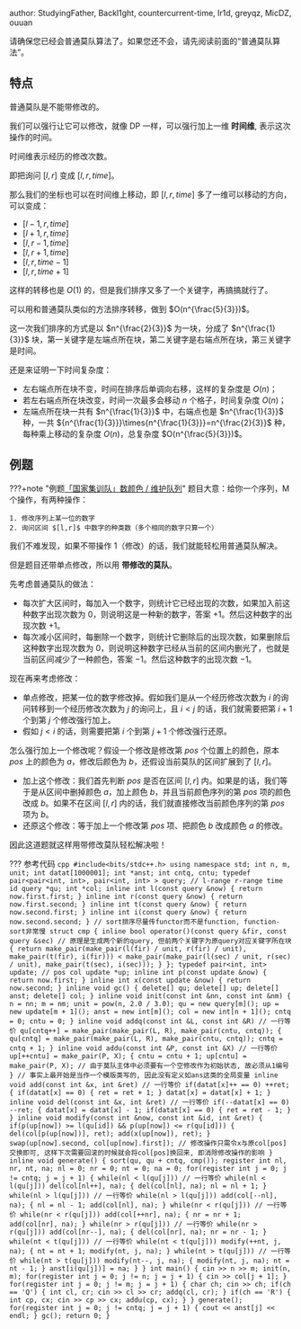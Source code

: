 author: StudyingFather, Backl1ght, countercurrent-time, Ir1d, greyqz, MicDZ, ouuan

请确保您已经会普通莫队算法了。如果您还不会，请先阅读前面的“普通莫队算法”。

## 特点

普通莫队是不能带修改的。

我们可以强行让它可以修改，就像 DP 一样，可以强行加上一维 **时间维**, 表示这次操作的时间。

时间维表示经历的修改次数。

即把询问 $[l,r]$ 变成 $[l,r,time]$。

那么我们的坐标也可以在时间维上移动，即 $[l,r,time]$ 多了一维可以移动的方向，可以变成：

- $[l-1,r,time]$
- $[l+1,r,time]$
- $[l,r-1,time]$
- $[l,r+1,time]$
- $[l,r,time-1]$
- $[l,r,time+1]$

这样的转移也是 $O(1)$ 的，但是我们排序又多了一个关键字，再搞搞就行了。

可以用和普通莫队类似的方法排序转移，做到 $O(n^{\frac{5}{3}})$。

这一次我们排序的方式是以 $n^{\frac{2}{3}}$ 为一块，分成了 $n^{\frac{1}{3}}$ 块，第一关键字是左端点所在块，第二关键字是右端点所在块，第三关键字是时间。

还是来证明一下时间复杂度：

- 左右端点所在块不变，时间在排序后单调向右移，这样的复杂度是 $O(n)$；
- 若左右端点所在块改变，时间一次最多会移动 $n$ 个格子，时间复杂度 $O(n)$；
- 左端点所在块一共有 $n^{\frac{1}{3}}$ 中，右端点也是 $n^{\frac{1}{3}}$ 种，一共 ${n^{\frac{1}{3}}}\times{n^{\frac{1}{3}}}=n^{\frac{2}{3}}$ 种，每种乘上移动的复杂度 $O(n)$，总复杂度 $O(n^{\frac{5}{3}})$。

## 例题

???+note "例题[「国家集训队」数颜色 / 维护队列](https://www.luogu.com.cn/problem/P1903)"
    题目大意：给你一个序列，M 个操作，有两种操作：
    
    1. 修改序列上某一位的数字
    2. 询问区间 $[l,r]$ 中数字的种类数（多个相同的数字只算一个）

我们不难发现，如果不带操作 1（修改）的话，我们就能轻松用普通莫队解决。

但是题目还带单点修改，所以用 **带修改的莫队**。

先考虑普通莫队的做法：

- 每次扩大区间时，每加入一个数字，则统计它已经出现的次数，如果加入前这种数字出现次数为 $0$，则说明这是一种新的数字，答案 $+1$。然后这种数字的出现次数 $+1$。
- 每次减小区间时，每删除一个数字，则统计它删除后的出现次数，如果删除后这种数字出现次数为 $0$，则说明这种数字已经从当前的区间内删光了，也就是当前区间减少了一种颜色，答案 $-1$。然后这种数字的出现次数 $-1$。

现在再来考虑修改：

- 单点修改，把某一位的数字修改掉。假如我们是从一个经历修改次数为 $i$ 的询问转移到一个经历修改次数为 $j$ 的询问上，且 $i<j$ 的话，我们就需要把第 $i+1$ 个到第 $j$ 个修改强行加上。
- 假如 $j<i$ 的话，则需要把第 $i$ 个到第 $j+1$ 个修改强行还原。

怎么强行加上一个修改呢？假设一个修改是修改第 $pos$ 个位置上的颜色，原本 $pos$ 上的颜色为 $a$，修改后颜色为 $b$，还假设当前莫队的区间扩展到了 $[l,r]$。

- 加上这个修改：我们首先判断 $pos$ 是否在区间 $[l,r]$ 内。如果是的话，我们等于是从区间中删掉颜色 $a$，加上颜色 $b$，并且当前颜色序列的第 $pos$ 项的颜色改成 $b$。如果不在区间 $[l,r]$ 内的话，我们就直接修改当前颜色序列的第 $pos$ 项为 $b$。
- 还原这个修改：等于加上一个修改第 $pos$ 项、把颜色 $b$ 改成颜色 $a$ 的修改。

因此这道题就这样用带修改莫队轻松解决啦！

??? 参考代码
    ```cpp
    #include<bits/stdc++.h>
    using namespace std;
    int n, m, unit;
    int datat[1000001];
    int *anst;
    int cntq, cntu;
    typedef pair<pair<int, int>, pair<int, int> > query; // l-range r-range time id
    query *qu;
    int *col;
    inline int l(const query &now)
    {
        return now.first.first;
    }
    inline int r(const query &now)
    {
        return now.first.second;
    }
    inline int t(const query &now)
    {
        return now.second.first;
    }
    inline int i(const query &now)
    {
        return now.second.second;
    }
    // sort排序尽量传functor而不是function, function-sort非常慢
    struct cmp
    {
        inline bool operator()(const query &fir, const query &sec) // 原理是生成两个新的query, 但前两个关键字为原query对应关键字所在块
        {
            return make_pair(make_pair(l(fir) / unit, r(fir) / unit), make_pair(t(fir), i(fir))) < make_pair(make_pair(l(sec) / unit, r(sec) / unit), make_pair(t(sec), i(sec)));
        }
    };
    typedef pair<int, int> update; // pos col
    update *up;
    inline int p(const update &now)
    {
        return now.first;
    }
    inline int x(const update &now)
    {
        return now.second;
    }
    inline void gc()
    {
        delete[] qu;
        delete[] up;
        delete[] anst;
        delete[] col;
    }
    inline void init(const int &nn, const int &nm)
    {
        n = nn;
        m = nm;
        unit = pow(n, 2.0 / 3.0);
        qu = new query[m]();
        up = new update[m + 1]();
        anst = new int[m]();
        col = new int[n + 1]();
        cntq = 0;
        cntu = 0;
    }
    inline void addq(const int &L, const int &R) // 一行等价 qu[cntq++] = make_pair(make_pair(L, R), make_pair(cntu, cntq));
    {
        qu[cntq] = make_pair(make_pair(L, R), make_pair(cntu, cntq));
        cntq = cntq + 1;
    }
    inline void addu(const int &P, const int &X) // 一行等价 up[++cntu] = make_pair(P, X);
    {
        cntu = cntu + 1;
        up[cntu] = make_pair(P, X);
        // 由于莫队主体中必须要有一个空修改作为初始状态, 故必须从1编号
    }
    // 事实上最开始是当作一个模版类写的, 因此没有定义如ans这类的全局变量
    inline void add(const int &x, int &ret) // 一行等价 if(datat[x]++ == 0) ++ret;
    {
        if(datat[x] == 0)
        {
            ret = ret + 1;
        }
        datat[x] = datat[x] + 1;
    }
    inline void del(const int &x, int &ret) // 一行等价 if(--datat[x] == 0) --ret;
    {
        datat[x] = datat[x] - 1;
        if(datat[x] == 0)
        {
            ret = ret - 1;
        }
    }
    inline void modify(const int &now, const int &id, int &ret)
    {
        if(p(up[now]) >= l(qu[id]) && p(up[now]) <= r(qu[id]))
        {
            del(col[p(up[now])], ret);
            add(x(up[now]), ret);
        }
        swap(up[now].second, col[up[now].first]); // 修改操作只需令x与原col[pos]交换即可, 这样下次需要回滚的时候就会将col[pos]换回来, 即消除修改操作的影响
    }
    inline void generate()
    {
        sort(qu, qu + cntq, cmp());
        register int nl, nr, nt, na;
        nl = 0;
        nr = 0;
        nt = 0;
        na = 0;
        for(register int j = 0; j != cntq; j = j + 1)
        {
            while(nl < l(qu[j])) // 一行等价 while(nl < l(qu[j])) del(col[nl++], na);
            {
                del(col[nl], na);
                nl = nl + 1;
            }
            while(nl > l(qu[j])) // 一行等价 while(nl > l(qu[j])) add(col[--nl], na);
            {
                nl = nl - 1;
                add(col[nl], na);
            }
            while(nr < r(qu[j])) // 一行等价 while(nr < r(qu[j])) add(col[++nr], na);
            {
                nr = nr + 1;
                add(col[nr], na);
            }
            while(nr > r(qu[j])) // 一行等价 while(nr > r(qu[j])) add(col[nr--], na);
            {
                del(col[nr], na);
                nr = nr - 1;
            }
            while(nt < t(qu[j])) // 一行等价 while(nt < t(qu[j])) modify(++nt, j, na);
            {
                nt = nt + 1;
                modify(nt, j, na);
            }
            while(nt > t(qu[j])) // 一行等价 while(nt > t(qu[j])) modify(nt--, j, na);
            {
                modify(nt, j, na);
                nt = nt - 1;
            }
            anst[i(qu[j])] = na;
        }
    }
    int main()
    {
        cin >> n >> m;
        init(n, m);
        for(register int j = 0; j != n; j = j + 1)
        {
            cin >> col[j + 1];
        }
        for(register int j = 0; j != m; j = j + 1)
        {
            char ch;
            cin >> ch;
            if(ch == 'Q')
            {
                int cl, cr;
                cin >> cl >> cr;
                addq(cl, cr);
            }
            if(ch == 'R')
            {
                int cp, cx;
                cin >> cp >> cx;
                addu(cp, cx);
            }
        }
        generate();
        for(register int j = 0; j != cntq; j = j + 1)
        {
            cout << anst[j] << endl;
        }
        gc();
        return 0;
    }
    ```
